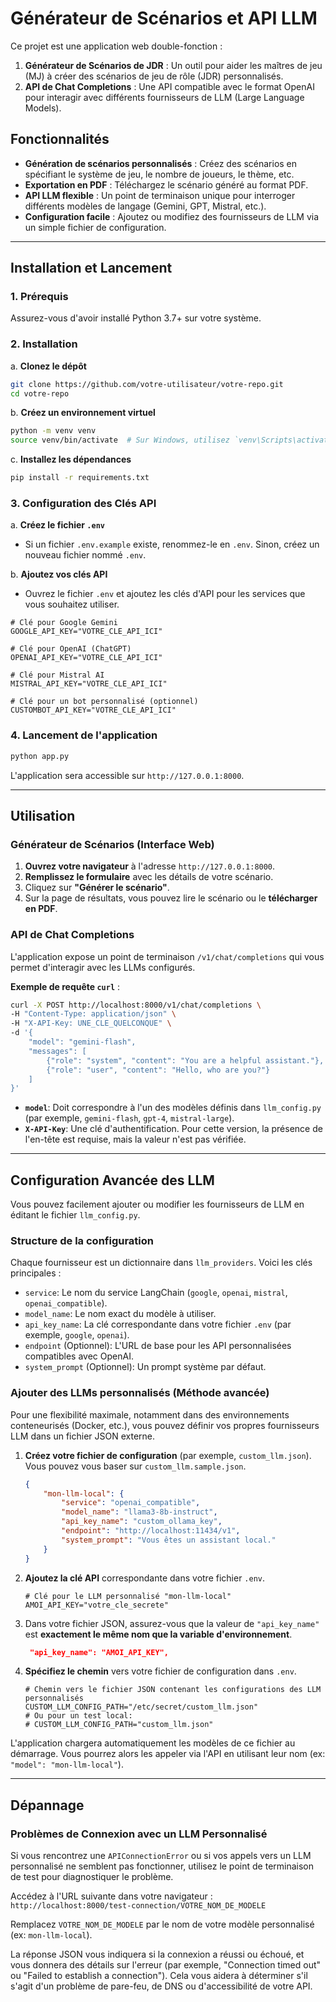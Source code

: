 # Générateur de Scénarios et API LLM

Ce projet est une application web double-fonction :
1.  **Générateur de Scénarios de JDR** : Un outil pour aider les maîtres de jeu (MJ) à créer des scénarios de jeu de rôle (JDR) personnalisés.
2.  **API de Chat Completions** : Une API compatible avec le format OpenAI pour interagir avec différents fournisseurs de LLM (Large Language Models).

## Fonctionnalités

- **Génération de scénarios personnalisés** : Créez des scénarios en spécifiant le système de jeu, le nombre de joueurs, le thème, etc.
- **Exportation en PDF** : Téléchargez le scénario généré au format PDF.
- **API LLM flexible** : Un point de terminaison unique pour interroger différents modèles de langage (Gemini, GPT, Mistral, etc.).
- **Configuration facile** : Ajoutez ou modifiez des fournisseurs de LLM via un simple fichier de configuration.

---

## Installation et Lancement

### 1. Prérequis

Assurez-vous d'avoir installé Python 3.7+ sur votre système.

### 2. Installation

a. **Clonez le dépôt**
   ```bash
   git clone https://github.com/votre-utilisateur/votre-repo.git
   cd votre-repo
   ```

b. **Créez un environnement virtuel**
   ```bash
   python -m venv venv
   source venv/bin/activate  # Sur Windows, utilisez `venv\Scripts\activate`
   ```

c. **Installez les dépendances**
   ```bash
   pip install -r requirements.txt
   ```

### 3. Configuration des Clés API

a. **Créez le fichier `.env`**
   - Si un fichier `.env.example` existe, renommez-le en `.env`. Sinon, créez un nouveau fichier nommé `.env`.

b. **Ajoutez vos clés API**
   - Ouvrez le fichier `.env` et ajoutez les clés d'API pour les services que vous souhaitez utiliser.
   ```env
   # Clé pour Google Gemini
   GOOGLE_API_KEY="VOTRE_CLE_API_ICI"

   # Clé pour OpenAI (ChatGPT)
   OPENAI_API_KEY="VOTRE_CLE_API_ICI"

   # Clé pour Mistral AI
   MISTRAL_API_KEY="VOTRE_CLE_API_ICI"

   # Clé pour un bot personnalisé (optionnel)
   CUSTOMBOT_API_KEY="VOTRE_CLE_API_ICI"
   ```

### 4. Lancement de l'application

```bash
python app.py
```
L'application sera accessible sur `http://127.0.0.1:8000`.

---

## Utilisation

### Générateur de Scénarios (Interface Web)

1.  **Ouvrez votre navigateur** à l'adresse `http://127.0.0.1:8000`.
2.  **Remplissez le formulaire** avec les détails de votre scénario.
3.  Cliquez sur **"Générer le scénario"**.
4.  Sur la page de résultats, vous pouvez lire le scénario ou le **télécharger en PDF**.

### API de Chat Completions

L'application expose un point de terminaison `/v1/chat/completions` qui vous permet d'interagir avec les LLMs configurés.

**Exemple de requête `curl`** :

```bash
curl -X POST http://localhost:8000/v1/chat/completions \
-H "Content-Type: application/json" \
-H "X-API-Key: UNE_CLE_QUELCONQUE" \
-d '{
    "model": "gemini-flash",
    "messages": [
        {"role": "system", "content": "You are a helpful assistant."},
        {"role": "user", "content": "Hello, who are you?"}
    ]
}'
```

- **`model`**: Doit correspondre à l'un des modèles définis dans `llm_config.py` (par exemple, `gemini-flash`, `gpt-4`, `mistral-large`).
- **`X-API-Key`**: Une clé d'authentification. Pour cette version, la présence de l'en-tête est requise, mais la valeur n'est pas vérifiée.

---

## Configuration Avancée des LLM

Vous pouvez facilement ajouter ou modifier les fournisseurs de LLM en éditant le fichier `llm_config.py`.

### Structure de la configuration

Chaque fournisseur est un dictionnaire dans `llm_providers`. Voici les clés principales :

- `service`: Le nom du service LangChain (`google`, `openai`, `mistral`, `openai_compatible`).
- `model_name`: Le nom exact du modèle à utiliser.
- `api_key_name`: La clé correspondante dans votre fichier `.env` (par exemple, `google`, `openai`).
- `endpoint` (Optionnel): L'URL de base pour les API personnalisées compatibles avec OpenAI.
- `system_prompt` (Optionnel): Un prompt système par défaut.

### Ajouter des LLMs personnalisés (Méthode avancée)

Pour une flexibilité maximale, notamment dans des environnements conteneurisés (Docker, etc.), vous pouvez définir vos propres fournisseurs LLM dans un fichier JSON externe.

1.  **Créez votre fichier de configuration** (par exemple, `custom_llm.json`). Vous pouvez vous baser sur `custom_llm.sample.json`.
    ```json
    {
        "mon-llm-local": {
            "service": "openai_compatible",
            "model_name": "llama3-8b-instruct",
            "api_key_name": "custom_ollama_key",
            "endpoint": "http://localhost:11434/v1",
            "system_prompt": "Vous êtes un assistant local."
        }
    }
    ```

2.  **Ajoutez la clé API** correspondante dans votre fichier `.env`.
    ```env
    # Clé pour le LLM personnalisé "mon-llm-local"
    AMOI_API_KEY="votre_cle_secrete"
    ```

3.  Dans votre fichier JSON, assurez-vous que la valeur de `"api_key_name"` est **exactement le même nom que la variable d'environnement**.
    ```json
     "api_key_name": "AMOI_API_KEY",
    ```

4.  **Spécifiez le chemin** vers votre fichier de configuration dans `.env`.
    ```env
    # Chemin vers le fichier JSON contenant les configurations des LLM personnalisés
    CUSTOM_LLM_CONFIG_PATH="/etc/secret/custom_llm.json"
    # Ou pour un test local:
    # CUSTOM_LLM_CONFIG_PATH="custom_llm.json"
    ```
L'application chargera automatiquement les modèles de ce fichier au démarrage. Vous pourrez alors les appeler via l'API en utilisant leur nom (ex: `"model": "mon-llm-local"`).

---

## Dépannage

### Problèmes de Connexion avec un LLM Personnalisé

Si vous rencontrez une `APIConnectionError` ou si vos appels vers un LLM personnalisé ne semblent pas fonctionner, utilisez le point de terminaison de test pour diagnostiquer le problème.

Accédez à l'URL suivante dans votre navigateur :
`http://localhost:8000/test-connection/VOTRE_NOM_DE_MODELE`

Remplacez `VOTRE_NOM_DE_MODELE` par le nom de votre modèle personnalisé (ex: `mon-llm-local`).

La réponse JSON vous indiquera si la connexion a réussi ou échoué, et vous donnera des détails sur l'erreur (par exemple, "Connection timed out" ou "Failed to establish a connection"). Cela vous aidera à déterminer s'il s'agit d'un problème de pare-feu, de DNS ou d'accessibilité de votre API.
